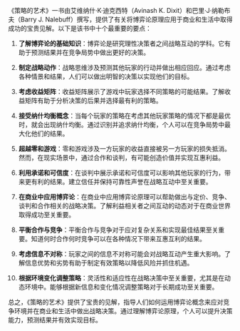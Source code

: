 《策略的艺术》一书由艾维纳什·K·迪克西特（Avinash K. Dixit）和巴里·J·纳勒布夫（Barry J. Nalebuff）撰写，提供了有关将博弈论原理应用于商业和生活中取得成功的宝贵见解。以下是该书中十个最重要的要点：

1. **了解博弈论的基础知识**：博弈论是研究理性决策者之间战略互动的学科。它有助于预测结果并在竞争局势中做出更好的决策。

2. **制定战略动作**：战略思维涉及预测其他玩家的行动并做出相应回应。通过考虑各种情景和结果，人们可以做出明智的决策以实现他们的目标。

3. **考虑收益矩阵**：收益矩阵展示了游戏中玩家选择不同策略的可能结果。了解收益矩阵有助于分析决策的后果并选择最有利的策略。

4. **接受纳什均衡概念**：当每个玩家的策略在考虑其他玩家策略的情况下都是最优时，就会出现纳什均衡。通过识别并追求纳什均衡，个人可以在竞争局势中最大化他们的结果。

5. **超越零和游戏**：零和游戏涉及一方玩家的收益直接被另一方玩家的损失抵消。然而，在现实场景中，通过合作和谈判，有可能创造价值并实现互惠利益。

6. **利用承诺和可信度**：在谈判中展示承诺和可信度可以影响其他玩家的行为，带来更有利的结果。建立信任并保持可靠性声誉在战略互动中至关重要。

7. **在商业中应用博弈论**：在商业中应用博弈论原理可以帮助做出与定价、竞争、谈判和合作相关的战略决策。了解利益相关者之间互动的动态对于在商业世界取得成功至关重要。

8. **平衡合作与竞争**：平衡合作与竞争对于应对复杂关系和实现最佳结果至关重要。知道何时合作何时竞争可以在各种情况下带来互惠互利的结果。

9. **考虑信息不对称**：玩家之间的信息不对称可能会对战略互动产生重大影响。了解信息优势和劣势有助于制定有效策略以降低风险并抓住机遇。

10. **根据环境变化调整策略**：灵活性和适应性在战略决策中至关重要，尤其是在动态环境中。能够根据新信息和变化情况调整策略对于长期成功至关重要。

总之，《策略的艺术》提供了宝贵的见解，指导人们如何运用博弈论概念来应对竞争环境并在商业和生活中做出战略决策。通过理解博弈论原理，个人可以提升决策能力，预测结果并有效实现目标。